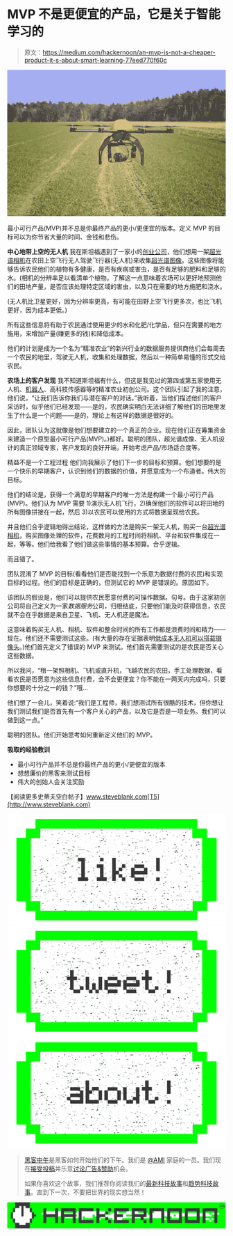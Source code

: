# MVP 不是更便宜的产品，它是关于智能学习的

> 原文：<https://medium.com/hackernoon/an-mvp-is-not-a-cheaper-product-it-s-about-smart-learning-77eed770f60c>

![](img/c195abe8e7d0209efeadeaf958a7eb4b.png)

最小可行产品(MVP)并不总是你最终产品的更小/更便宜的版本。定义 MVP 的目标可以为你节省大量的时间、金钱和悲伤。

**中心地带上空的无人机** 我在斯坦福遇到了一家小的[创业公司](https://hackernoon.com/tagged/startup)，他们想用一架[超光谱相机](http://www.microimages.com/documentation/Tutorials/hyprspec.pdf)在农田上空飞行无人驾驶飞行器(无人机)来收集[超光谱图像](http://en.wikipedia.org/wiki/Hyperspectral_imaging)。这些图像将能够告诉农民他们的植物有多健康，是否有疾病或害虫，是否有足够的肥料和足够的水。(相机的分辨率足以看清单个植物。了解这一点意味着农场可以更好地预测他们的田地产量，是否应该处理特定区域的害虫，以及只在需要的地方施肥和浇水。

(无人机比卫星更好，因为分辨率更高，有可能在田野上空飞行更多次，也比飞机更好，因为成本更低。)

所有这些信息将有助于农民通过使用更少的水和化肥/化学品，但只在需要的地方施用，来增加产量(赚更多的钱)和降低成本。

他们的计划是成为一个名为“精准农业”的新兴行业的数据服务提供商他们会每周去一个农民的地里，驾驶无人机，收集和处理数据，然后以一种简单易懂的形式交给农民。

**农场上的客户发现** 我不知道斯坦福有什么，但这是我见过的第四或第五家使用无人机、[机器人](http://bluerivert.com/)、高科技传感器等的精准农业初创公司。这个团队引起了我的注意，他们说，“让我们告诉你我们与潜在客户的对话。”我听着，当他们描述他们的客户采访时，似乎他们已经发现——是的，农民确实明白无法详细了解他们的田地里发生了什么是一个问题——是的，理论上有这样的数据是很好的。

因此，团队认为这就像是他们想要建立的一个真正的企业。现在他们正在筹集资金来建造一个原型最小可行产品(MVP)。)都好。聪明的团队，超光谱成像、无人机设计的真正领域专家，客户发现的良好开端，开始考虑产品/市场适合度等。

精益不是一个工程过程
他们向我展示了他们下一步的目标和预算。他们想要的是一个快乐的早期客户，认识到他们的数据的价值，并愿意成为一个布道者。伟大的目标。

他们的结论是，获得一个满意的早期客户的唯一方法是构建一个最小可行产品(MVP)。他们认为 MVP 需要 1)演示无人机飞行，2)确保他们的软件可以将田地的所有图像拼接在一起，然后 3)以农民可以使用的方式将数据呈现给农民。

并且他们合乎逻辑地得出结论，这样做的方法是购买一架无人机，购买一台[超光谱相机](http://www.spectralcameras.com/aisa)，购买图像处理的软件，花费数月的工程时间将相机、平台和软件集成在一起，等等。他们给我看了他们做这些事情的基本预算。合乎逻辑。

而且错了。

团队混淆了 MVP 的目标(看看他们是否能找到一个乐意为数据付费的农民)和实现目标的过程。他们的目标是正确的，但测试它的 MVP 是错误的。原因如下。

该团队的假设是，他们可以提供农民愿意付费的可操作数据。句号。由于这家初创公司将自己定义为一家*数据服务*公司，归根结底，只要他们能及时获得信息，农民就不会在乎数据是来自卫星、飞机、无人机还是魔法。

这意味着购买无人机、相机、软件和整合时间的所有工作都是浪费时间和精力——现在。他们还不需要测试这些。(有大量的存在证据表明[低成本无人机可以搭载摄像头](http://www.dji-innovations.com/)。)他们首先定义了错误的 MVP 来测试。他们首先需要测试的是农民是否关心这些数据。

所以我问，“租一架照相机、飞机或直升机，飞越农民的农田，手工处理数据，看看农民是否愿意为这些信息付费，会不会更便宜？你不能在一两天内完成吗，只要你想要的十分之一的钱？”哦…

他们想了一会儿，笑着说:“我们是工程师，我们想测试所有很酷的技术，但你想让我们测试我们是否首先有一个客户关心的产品，以及它是否是一项业务。我们可以做到这一点。”

聪明的团队。他们开始思考如何重新定义他们的 MVP。

**吸取的经验教训**

*   最小可行产品并不总是你最终产品的更小/更便宜的版本
*   想想廉价的黑客来测试目标
*   伟大的创始人会关注奖励

【阅读更多史蒂夫空白帖子】www.steveblank.com[T5](http://www.steveblank.com)

[![](img/50ef4044ecd4e250b5d50f368b775d38.png)](http://bit.ly/HackernoonFB)[![](img/979d9a46439d5aebbdcdca574e21dc81.png)](https://goo.gl/k7XYbx)[![](img/2930ba6bd2c12218fdbbf7e02c8746ff.png)](https://goo.gl/4ofytp)

> [黑客中午](http://bit.ly/Hackernoon)是黑客如何开始他们的下午。我们是 [@AMI](http://bit.ly/atAMIatAMI) 家庭的一员。我们现在[接受投稿](http://bit.ly/hackernoonsubmission)并乐意[讨论广告&赞助](mailto:partners@amipublications.com)机会。
> 
> 如果你喜欢这个故事，我们推荐你阅读我们的[最新科技故事](http://bit.ly/hackernoonlatestt)和[趋势科技故事](https://hackernoon.com/trending)。直到下一次，不要把世界的现实想当然！

[![](img/be0ca55ba73a573dce11effb2ee80d56.png)](https://goo.gl/Ahtev1)